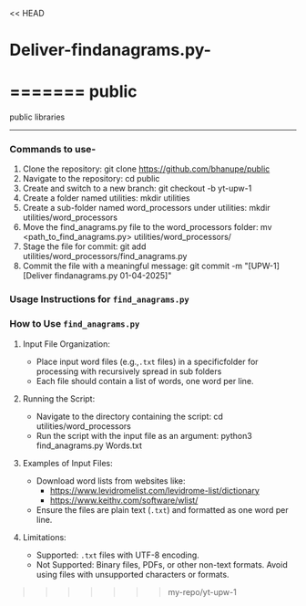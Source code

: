 << HEAD
# Deliver-findanagrams.py-
=======
public
======

public libraries

---
### Commands to use-

1. Clone the repository:
   git clone https://github.com/bhanupe/public
2. Navigate to the repository:
   cd public
3. Create and switch to a new branch:
   git checkout -b yt-upw-1
4. Create a folder named utilities:
   mkdir utilities
5. Create a sub-folder named word_processors under utilities:
   mkdir utilities/word_processors
6. Move the find_anagrams.py file to the word_processors folder:
   mv <path_to_find_anagrams.py> utilities/word_processors/
7. Stage the file for commit:
   git add utilities/word_processors/find_anagrams.py
8. Commit the file with a meaningful message:
   git commit -m "[UPW-1] [Deliver findanagrams.py 01-04-2025]"


### Usage Instructions for `find_anagrams.py`

### How to Use `find_anagrams.py`

1. Input File Organization:
   - Place input word files (e.g.,`.txt` files) in a specificfolder for processing with recursively spread in sub folders 
   - Each file should contain a list of words, one word per line.

2. Running the Script:
   - Navigate to the directory containing the script:
     cd utilities/word_processors
   - Run the script with the input file as an argument:
     python3 find_anagrams.py Words.txt
     
3. Examples of Input Files:
   - Download word lists from websites like:
     - https://www.levidromelist.com/levidrome-list/dictionary
     - https://www.keithv.com/software/wlist/
   - Ensure the files are plain text (`.txt`) and formatted as one word per line.

4. Limitations:
   - Supported: `.txt` files with UTF-8 encoding.
   - Not Supported: Binary files, PDFs, or other non-text formats. Avoid using files with unsupported characters or formats.
>>>>>>> my-repo/yt-upw-1
